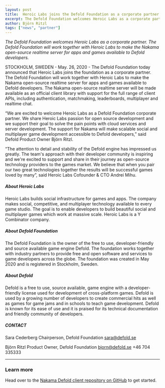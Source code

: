 ```yaml
---
layout: post
title:  Heroic Labs joins the Defold Foundation as a corporate partner
excerpt: The Defold Foundation welcomes Heroic Labs as a corporate partner. The Defold Foundation will work together with Heroic Labs to make the Nakama open-source realtime server for apps and games available to Defold developers.
author: Björn Ritzl
tags: ["news", "partner"]
---
```


_The Defold Foundation welcomes Heroic Labs as a corporate partner. The Defold Foundation will work together with Heroic Labs to make the Nakama open-source realtime server for apps and games available to Defold developers._

STOCKHOLM, SWEDEN - May. 26, 2020 - The Defold Foundation today announced that Heroic Labs joins the foundation as a corporate partner. The Defold Foundation will work together with Heroic Labs to make the Nakama open-source realtime server for apps and games available to Defold developers. The Nakama open-source realtime server will be made available as an official client library with support for the full range of client APIs, including authentication, matchmaking, leaderboards, multiplayer and realtime chat.

“We are excited to welcome Heroic Labs as a Defold Foundation corporate partner. We share Heroic Labs passion for open source development and we support their goal to solve the pain points with cloud services and server development. The support for Nakama will make scalable social and multiplayer game development accessible to Defold developers,” said Defold Product Owner Björn Ritzl.

“The attention to detail and stability of the Defold engine has impressed us greatly. The team's approach with their developer community is inspiring and we're excited to support and share in their journey as open-source technology providers to the games market. We believe that when you pair our two great technologies together the results will be successful games loved by many”, said Heroic Labs Cofounder & CTO Andrei Mihu.

##### About Heroic Labs
Heroic Labs builds social infrastructure for games and apps. The company makes social, competitive, and multiplayer technology available to every game studio. The goal is to enable developers to build beautiful social and multiplayer games which work at massive scale. Heroic Labs is a Y Combinator company.

##### About Defold Foundation
The Defold Foundation is the owner of the free to use, developer-friendly and source available game engine Defold. The foundation works together with industry partners to provide free and open software and services to game developers across the globe. The foundation was created in May 2020 and is registered in Stockholm, Sweden.

##### About Defold
Defold is a free to use, source available, game engine with a developer-friendly license used for development of cross-platform games. Defold is used by a growing number of developers to create commercial hits as well as games for game jams and in schools to teach game development. Defold is known for its ease of use and it is praised for its technical documentation and friendly community of developers.

##### CONTACT
Sara Cederberg
Chairperson, Defold Foundation
[sara@defold.se](mailto:sara@defold.se)

Björn Ritzl
Product Owner, Defold Foundation
[bjorn@defold.se](mailto:bjorn@defold.se)
+46 704 335333

---

### Learn more
Head over to the [Nakama Defold client repository on GitHub](https://github.com/heroiclabs/nakama-defold) to get started.
